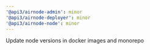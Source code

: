 ```yaml
---
'@api3/airnode-admin': minor
'@api3/airnode-deployer': minor
'@api3/airnode-node': minor
---
```


Update node versions in docker images and monorepo
